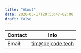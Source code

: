 ```yaml
---
title: "About"
date: 2020-05-17T20:53:47+02:00
draft: false
---
```


|Contact  | Info                     |
| ------- | ------------------------ |
|Email:   | tim@dejoode.tech         |
           
